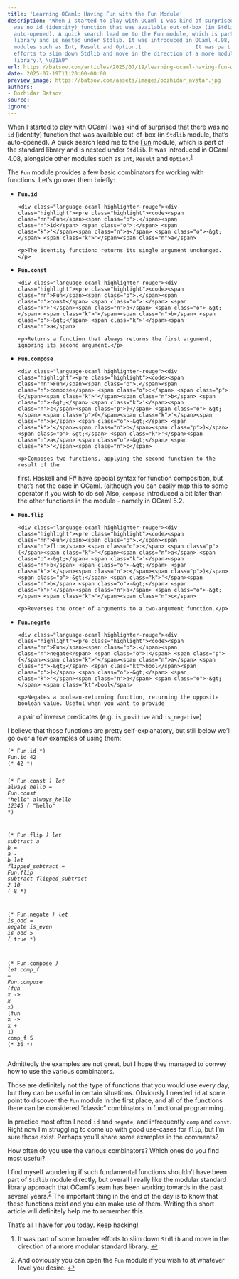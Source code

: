 ```yaml
---
title: 'Learning OCaml: Having Fun with the Fun Module'
description: "When I started to play with OCaml I was kind of surprised that there
  was no id (identity) function that was available out-of-box (in Stdlib module, that\u2019s
  auto-opened). A quick search lead me to the Fun module, which is part of the standard
  library and is nested under Stdlib. It was introduced in OCaml 4.08, alongside other
  modules such as Int, Result and Option.1                 It was part of some broader
  efforts to slim down Stdlib and move in the direction of a more modular standard
  library.\_\u21A9"
url: https://batsov.com/articles/2025/07/19/learning-ocaml-having-fun-with-the-fun-module/
date: 2025-07-19T11:20:00-00:00
preview_image: https://batsov.com/assets/images/bozhidar_avatar.jpg
authors:
- Bozhidar Batsov
source:
ignore:
---
```


<p>When I started to play with OCaml I was kind of surprised that there was no
<code class="language-plaintext highlighter-rouge">id</code> (identity) function that was available out-of-box (in <code class="language-plaintext highlighter-rouge">Stdlib</code> module,
that’s auto-opened). A quick search lead me to the
<a href="https://ocaml.org/manual/5.3/api/Fun.html">Fun</a> module, which is part of the
standard library and is nested under
<code class="language-plaintext highlighter-rouge">Stdlib</code>. It was introduced in OCaml 4.08, alongside other
modules such as <code class="language-plaintext highlighter-rouge">Int</code>, <code class="language-plaintext highlighter-rouge">Result</code> and <code class="language-plaintext highlighter-rouge">Option</code>.<sup role="doc-noteref"><a href="https://batsov.com/feeds/OCaml.xml#fn:1" class="footnote" rel="footnote">1</a></sup></p>

<p>The <code class="language-plaintext highlighter-rouge">Fun</code> module provides a few basic combinators for working with functions.
Let’s go over them briefly:</p>

<ul>
  <li>
    <p><strong><code class="language-plaintext highlighter-rouge">Fun.id</code></strong></p>

    <div class="language-ocaml highlighter-rouge"><div class="highlight"><pre class="highlight"><code><span class="nn">Fun</span><span class="p">.</span><span class="n">id</span> <span class="o">:</span> <span class="k">'</span><span class="n">a</span> <span class="o">-&gt;</span> <span class="k">'</span><span class="n">a</span>
</code></pre></div>    </div>

    <p>The identity function: returns its single argument unchanged.</p>
  </li>
  <li>
    <p><strong><code class="language-plaintext highlighter-rouge">Fun.const</code></strong></p>

    <div class="language-ocaml highlighter-rouge"><div class="highlight"><pre class="highlight"><code><span class="nn">Fun</span><span class="p">.</span><span class="n">const</span> <span class="o">:</span> <span class="k">'</span><span class="n">a</span> <span class="o">-&gt;</span> <span class="k">'</span><span class="n">b</span> <span class="o">-&gt;</span> <span class="k">'</span><span class="n">a</span>
</code></pre></div>    </div>

    <p>Returns a function that always returns the first argument, ignoring its second argument.</p>
  </li>
  <li>
    <p><strong><code class="language-plaintext highlighter-rouge">Fun.compose</code></strong></p>

    <div class="language-ocaml highlighter-rouge"><div class="highlight"><pre class="highlight"><code><span class="nn">Fun</span><span class="p">.</span><span class="n">compose</span> <span class="o">:</span> <span class="p">(</span><span class="k">'</span><span class="n">b</span> <span class="o">-&gt;</span> <span class="k">'</span><span class="n">c</span><span class="p">)</span> <span class="o">-&gt;</span> <span class="p">(</span><span class="k">'</span><span class="n">a</span> <span class="o">-&gt;</span> <span class="k">'</span><span class="n">b</span><span class="p">)</span> <span class="o">-&gt;</span> <span class="k">'</span><span class="n">a</span> <span class="o">-&gt;</span> <span class="k">'</span><span class="n">c</span>
</code></pre></div>    </div>

    <p>Composes two functions, applying the second function to the result of the
first. Haskell and F# have special syntax for function composition, but that’s
not the case in OCaml. (although you can easily map this to some operator if
you wish to do so) Also, <code class="language-plaintext highlighter-rouge">compose</code> introduced a bit later than the other
functions in the module - namely in OCaml 5.2.</p>
  </li>
  <li>
    <p><strong><code class="language-plaintext highlighter-rouge">Fun.flip</code></strong></p>

    <div class="language-ocaml highlighter-rouge"><div class="highlight"><pre class="highlight"><code><span class="nn">Fun</span><span class="p">.</span><span class="n">flip</span> <span class="o">:</span> <span class="p">(</span><span class="k">'</span><span class="n">a</span> <span class="o">-&gt;</span> <span class="k">'</span><span class="n">b</span> <span class="o">-&gt;</span> <span class="k">'</span><span class="n">c</span><span class="p">)</span> <span class="o">-&gt;</span> <span class="k">'</span><span class="n">b</span> <span class="o">-&gt;</span> <span class="k">'</span><span class="n">a</span> <span class="o">-&gt;</span> <span class="k">'</span><span class="n">c</span>
</code></pre></div>    </div>

    <p>Reverses the order of arguments to a two-argument function.</p>
  </li>
  <li>
    <p><strong><code class="language-plaintext highlighter-rouge">Fun.negate</code></strong></p>

    <div class="language-ocaml highlighter-rouge"><div class="highlight"><pre class="highlight"><code><span class="nn">Fun</span><span class="p">.</span><span class="n">negate</span> <span class="o">:</span> <span class="p">(</span><span class="k">'</span><span class="n">a</span> <span class="o">-&gt;</span> <span class="kt">bool</span><span class="p">)</span> <span class="o">-&gt;</span> <span class="k">'</span><span class="n">a</span> <span class="o">-&gt;</span> <span class="kt">bool</span>
</code></pre></div>    </div>

    <p>Negates a boolean-returning function, returning the opposite boolean value. Useful when you want to provide
a pair of inverse predicates (e.g. <code class="language-plaintext highlighter-rouge">is_positive</code> and <code class="language-plaintext highlighter-rouge">is_negative</code>)</p>
  </li>
</ul>

<p>I believe that those functions are pretty self-explanatory, but still below we’ll go over
a few examples of using them:</p>

<div class="language-ocaml highlighter-rouge"><div class="highlight"><pre class="highlight"><code><span class="c">(* Fun.id *)</span>
<span class="nn">Fun</span><span class="p">.</span><span class="n">id</span> <span class="mi">42</span>
<span class="c">(* 42 *)</span>

<span class="c">(* Fun.const *)</span>
<span class="k">let</span> <span class="n">always_hello</span> <span class="o">=</span> <span class="nn">Fun</span><span class="p">.</span><span class="n">const</span> <span class="s2">"hello"</span>
<span class="n">always_hello</span> <span class="mi">12345</span>
<span class="c">(* "hello" *)</span>

<span class="c">(* Fun.flip *)</span>
<span class="k">let</span> <span class="n">subtract</span> <span class="n">a</span> <span class="n">b</span> <span class="o">=</span> <span class="n">a</span> <span class="o">-</span> <span class="n">b</span>
<span class="k">let</span> <span class="n">flipped_subtract</span> <span class="o">=</span> <span class="nn">Fun</span><span class="p">.</span><span class="n">flip</span> <span class="n">subtract</span>
<span class="n">flipped_subtract</span> <span class="mi">2</span> <span class="mi">10</span>
<span class="c">(* 8 *)</span>

<span class="c">(* Fun.negate *)</span>
<span class="k">let</span> <span class="n">is_odd</span> <span class="o">=</span> <span class="n">negate</span> <span class="n">is_even</span>
<span class="n">is_odd</span> <span class="mi">5</span>
<span class="c">(* true *)</span>

<span class="c">(* Fun.compose *)</span>
<span class="k">let</span> <span class="n">comp_f</span> <span class="o">=</span> <span class="nn">Fun</span><span class="p">.</span><span class="n">compose</span> <span class="p">(</span><span class="k">fun</span> <span class="n">x</span> <span class="o">-&gt;</span> <span class="n">x</span> <span class="o">*</span> <span class="n">x</span><span class="p">)</span> <span class="p">(</span><span class="k">fun</span> <span class="n">x</span> <span class="o">-&gt;</span> <span class="n">x</span> <span class="o">+</span> <span class="mi">1</span><span class="p">)</span>
<span class="n">comp_f</span> <span class="mi">5</span>
<span class="c">(* 36 *)</span>
</code></pre></div></div>

<p>Admittedly the examples are not great, but I hope they managed to convey how to use
the various combinators.</p>

<p>Those are definitely not the type of functions that you would use every day, but they can
be useful in certain situations. Obviously I needed <code class="language-plaintext highlighter-rouge">id</code> at some point to discover the
<code class="language-plaintext highlighter-rouge">Fun</code> module in the first place, and all of the functions there can be considered
“classic” combinators in functional programming.</p>

<p>In practice most often I need <code class="language-plaintext highlighter-rouge">id</code> and <code class="language-plaintext highlighter-rouge">negate</code>, and infrequently <code class="language-plaintext highlighter-rouge">comp</code> and <code class="language-plaintext highlighter-rouge">const</code>.
Right now I’m struggling to come up with good use-cases for <code class="language-plaintext highlighter-rouge">flip</code>, but
I’m sure those exist. Perhaps you’ll share some examples in the comments?</p>

<p>How often do you use the various combinators? Which ones do you find most useful?</p>

<p>I find myself wondering if such fundamental functions shouldn’t have been part of
<code class="language-plaintext highlighter-rouge">Stdlib</code> module directly, but overall I really like the modular standard library approach
that OCaml’s team has been working towards in the past several years.<sup role="doc-noteref"><a href="https://batsov.com/feeds/OCaml.xml#fn:2" class="footnote" rel="footnote">2</a></sup> The important
thing in the end of the day is to know that these functions exist and you can
make use of them. Writing this short article will definitely help me to remember
this.</p>

<p>That’s all I have for you today. Keep hacking!</p>

<div class="footnotes" role="doc-endnotes">
  <ol>
    <li role="doc-endnote">
      <p>It was part of some broader efforts to slim down <code class="language-plaintext highlighter-rouge">Stdlib</code> and move in the direction of a more modular standard library.&nbsp;<a href="https://batsov.com/feeds/OCaml.xml#fnref:1" class="reversefootnote" role="doc-backlink">↩</a></p>
    </li>
    <li role="doc-endnote">
      <p>And obviously you can open the <code class="language-plaintext highlighter-rouge">Fun</code> module if you wish to at whatever level you desire.&nbsp;<a href="https://batsov.com/feeds/OCaml.xml#fnref:2" class="reversefootnote" role="doc-backlink">↩</a></p>
    </li>
  </ol>
</div>
